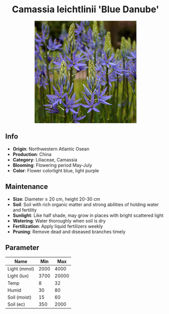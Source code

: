 <h1 align='center'>Camassia leichtlinii 'Blue Danube'</h1>
<p align="center">
    <img 
        align='center'
        width='320'
        src="../images/camassia leichtlinii blue danube.png" 
        alt='Camassia leichtlinii 'Blue Danube'' />
</p>

## Info

 - **Origin**: Northwestern Atlantic Osean
 - **Production**: China
 - **Category**: Liliaceae, Camassia
 - **Blooming**: Flowering period May-July
 - **Color**: Flower colorlight blue, light purple

## Maintenance

 - **Size**: Diameter ≥ 20 cm, height 20-30 cm
 - **Soil**: Soil with rich organic matter and strong abilities of holding water and fertility
 - **Sunlight**: Like half shade, may grow in places with bright scattered light
 - **Watering**: Water thoroughly when soil is dry
 - **Fertilization**: Apply liquid fertilizers weekly
 - **Pruning**: Remove dead and diseased branches timely

## Parameter

| Name         | Min  | Max   |
|--------------|------|-------|
| Light (mmol) | 2000 | 4000  |
| Light (lux)  | 3700 | 20000 |
| Temp         | 8    | 32    |
| Humid        | 30   | 80    |
| Soil (moist) | 15   | 60    |
| Soil (ec)    | 350  | 2000  |